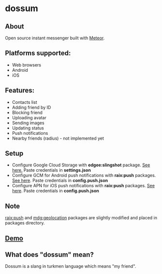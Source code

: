 # dossum
<h2><strong>About</strong></h2>
Open source instant messenger built with <a href="http://meteor.com/">Meteor</a>.
<h2><strong>Platforms supported: </strong></h2>
<ul>
<li>Web browsers</li>
<li>Android</li>
<li>iOS</li>
</ul>
<h2><strong>Features:</strong></h2>
<ul>
<li>Contacts list</li>
<li>Adding friend by ID</li>
<li>Blocking friend</li>
<li>Uploading avatar</li>
<li>Sending images</li>
<li>Updating status</li>
<li>Push notifications</li>
<li>Nearby friends (radius) - not implemented yet</li>
</ul>
<h2><strong>Setup</strong></h2>
<ul>
<li>Configure Google Cloud Storage with <strong>edgee:slingshot</strong> package. <a href="https://github.com/CulturalMe/meteor-slingshot">See here.</a> Paste credentials in <strong>settings.json</strong></li>
<li>Configure GCM for Android push notifications with <strong>raix:push</strong> packages. <a href="https://github.com/raix/push">See here</a>. Paste credentials in <strong>config.push.json</strong></li>
<li>Configure APN for iOS push notifications with <strong>raix:push</strong> packages. <a href="https://github.com/raix/push">See here</a>. Paste credentials in <strong>config.push.json</strong></li>
</ul>
<h2><strong>Note</strong></h2>
<a href="https://github.com/raix/push">raix:push</a> and <a href="https://github.com/meteor/mobile-packages/tree/master/packages/mdg:geolocation">mdg:geolocation</a> packages are slightly modified and placed in packages directory.
<h2><strong><a href="http://dossum.com">Demo</a></strong></h2>
<h2><strong>What does "dossum" mean?</strong></h2>
Dossum is a slang in turkmen language which means "my friend".
